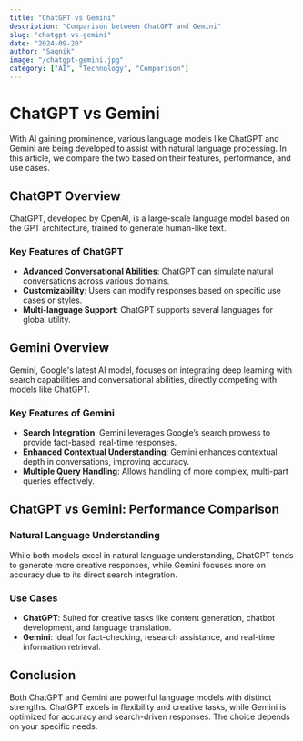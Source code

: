 ```yaml
---
title: "ChatGPT vs Gemini"
description: "Comparison between ChatGPT and Gemini"
slug: "chatgpt-vs-gemini"
date: "2024-09-20"
author: "Sagnik"
image: "/chatgpt-gemini.jpg"
category: ["AI", "Technology", "Comparison"]
---
```


# ChatGPT vs Gemini

With AI gaining prominence, various language models like ChatGPT and Gemini are being developed to assist with natural language processing. In this article, we compare the two based on their features, performance, and use cases.

## ChatGPT Overview

ChatGPT, developed by OpenAI, is a large-scale language model based on the GPT architecture, trained to generate human-like text.

### Key Features of ChatGPT

- **Advanced Conversational Abilities**: ChatGPT can simulate natural conversations across various domains.
- **Customizability**: Users can modify responses based on specific use cases or styles.
- **Multi-language Support**: ChatGPT supports several languages for global utility.

## Gemini Overview

Gemini, Google's latest AI model, focuses on integrating deep learning with search capabilities and conversational abilities, directly competing with models like ChatGPT.

### Key Features of Gemini

- **Search Integration**: Gemini leverages Google’s search prowess to provide fact-based, real-time responses.
- **Enhanced Contextual Understanding**: Gemini enhances contextual depth in conversations, improving accuracy.
- **Multiple Query Handling**: Allows handling of more complex, multi-part queries effectively.

## ChatGPT vs Gemini: Performance Comparison

### Natural Language Understanding

While both models excel in natural language understanding, ChatGPT tends to generate more creative responses, while Gemini focuses more on accuracy due to its direct search integration.

### Use Cases

- **ChatGPT**: Suited for creative tasks like content generation, chatbot development, and language translation.
- **Gemini**: Ideal for fact-checking, research assistance, and real-time information retrieval.

## Conclusion

Both ChatGPT and Gemini are powerful language models with distinct strengths. ChatGPT excels in flexibility and creative tasks, while Gemini is optimized for accuracy and search-driven responses. The choice depends on your specific needs.
